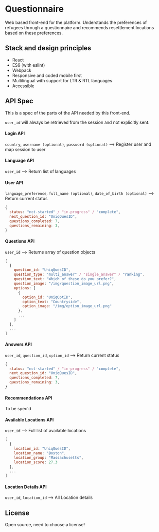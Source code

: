 # Questionnaire
Web based front-end for the platform. Understands the preferences of refugees through a questionnaire and recommends resettlement locations based on these preferences.

## Stack and design principles
- React
- ES6 (with eslint)
- Webpack
- Responsive and coded mobile first
- Multilingual with support for LTR & RTL languages
- Accessible

## API Spec
This is a spec of the parts of the API needed by this front-end.

`user_id` will always be retrieved from the session and not explicitly sent.

#### Login API
`country`, `username (optional)`, `password (optional)` --> Register user and map session to user

#### Language API
`user_id` --> Return list of languages

#### User API
`language_preference`, `full_name (optional)`, `date_of_birth (optional)` --> Return current status

```javascript
{
  status: "not-started" / "in-progress" / "complete",
  next_question_id: "UniqQuesID",
  questions_completed: 7,
  questions_remaining: 3,
}
```

#### Questions API
`user_id` --> Returns array of question objects

```javascript
[
  {
    question_id: "UniqQuesID",
    question_type: "multi_answer" / "single_answer" / "ranking",
    question_text: "Which of these do you prefer?",
    question_image: "/img/question_image_url.png",
    options: [
      {
        option_id: "UniqOptID",
        option_text: "Countryside",
        option_image: "/img/option_image_url.png"
      },
      ...
    ]
  },
  ...
]
```

#### Answers API
`user_id`, `question_id`, `option_id` --> Return current status

```javascript
{
  status: "not-started" / "in-progress" / "complete",
  next_question_id: "UniqQuesID",
  questions_completed: 7,
  questions_remaining: 3,
}
```

#### Recommendations API
To be spec'd

#### Available Locations API
`user_id` --> Full list of available locations

```javascript
[
  {
    location_id: "UniqQuesID",
    location_name: "Boston",
    location_group: "Massachusetts",
    location_score: 27.3
  },
  ...
]
```

#### Location Details API
`user_id`, `location_id` --> All Location details

## License
Open source, need to choose a license!
